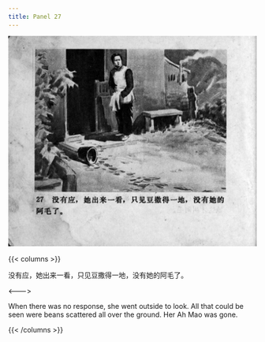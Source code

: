```yaml
---
title: Panel 27
---
```


![zhufu panel](./../../images/zhufu/seifert0772_zf_0032_027.jpg)

{{< columns >}}

没有应，她出来一看，只见豆撒得一地，没有她的阿毛了。

<--->

When there was no response, she went outside to look. All that could be seen were beans scattered all over the ground. Her Ah Mao was gone.

{{< /columns >}}